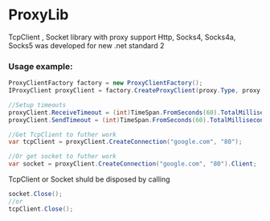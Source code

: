 # ProxyLib
TcpClient , Socket library with proxy support Http, Socks4, Socks4a, Socks5 was developed for new .net standard 2

### Usage example:

```C#
ProxyClientFactory factory = new ProxyClientFactory();
IProxyClient proxyClient = factory.CreateProxyClient(proxy.Type, proxy.Address, Int32.Parse(proxy.Port), string.Empty, string.Empty);

//Setup timeouts
proxyClient.ReceiveTimeout = (int)TimeSpan.FromSeconds(60).TotalMilliseconds;
proxyClient.SendTimeout = (int)TimeSpan.FromSeconds(60).TotalMilliseconds;

//Get TcpClient to futher work
var tcpClient = proxyClient.CreateConnection("google.com", "80");

//Or get socket to futher work
var socket = proxyClient.CreateConnection("google.com", "80").Client;

```

TcpClient or Socket shuld be disposed by calling 
```C#
socket.Close();
//or
tcpClient.Close();
```
